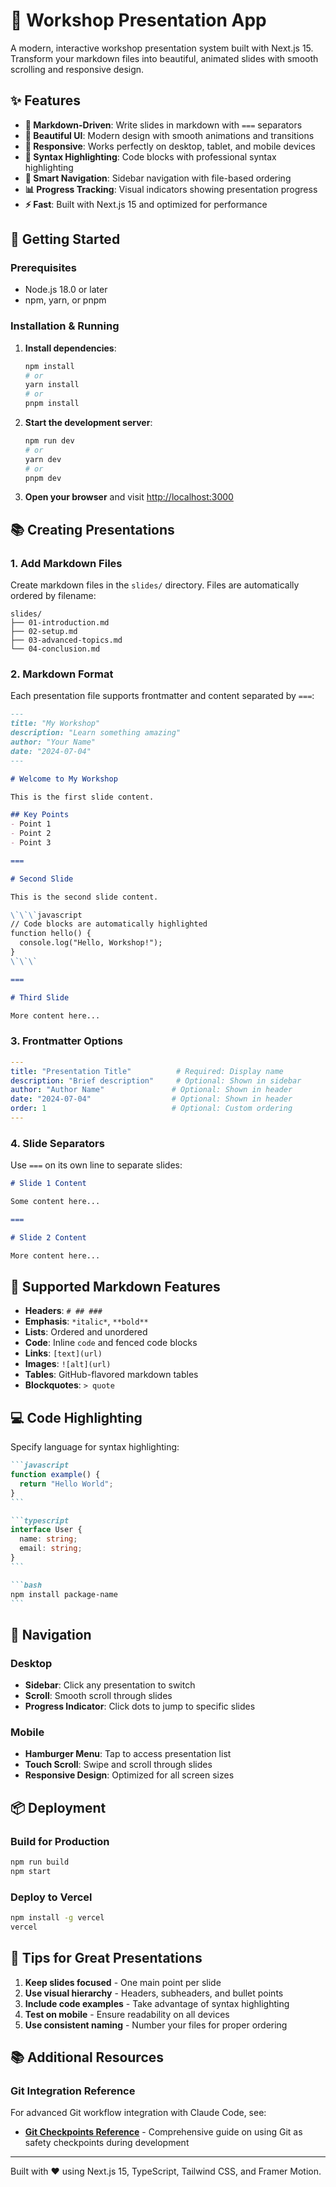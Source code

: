 # 🎯 Workshop Presentation App

A modern, interactive workshop presentation system built with Next.js 15. Transform your markdown files into beautiful, animated slides with smooth scrolling and responsive design.

## ✨ Features

- **📝 Markdown-Driven**: Write slides in markdown with `===` separators
- **🎨 Beautiful UI**: Modern design with smooth animations and transitions  
- **📱 Responsive**: Works perfectly on desktop, tablet, and mobile devices
- **🔧 Syntax Highlighting**: Code blocks with professional syntax highlighting
- **🧭 Smart Navigation**: Sidebar navigation with file-based ordering
- **📊 Progress Tracking**: Visual indicators showing presentation progress
- **⚡ Fast**: Built with Next.js 15 and optimized for performance

## 🚀 Getting Started

### Prerequisites

- Node.js 18.0 or later
- npm, yarn, or pnpm

### Installation & Running

1. **Install dependencies**:
   ```bash
   npm install
   # or
   yarn install
   # or
   pnpm install
   ```

2. **Start the development server**:
   ```bash
   npm run dev
   # or
   yarn dev
   # or
   pnpm dev
   ```

3. **Open your browser** and visit [http://localhost:3000](http://localhost:3000)

## 📚 Creating Presentations

### 1. Add Markdown Files

Create markdown files in the `slides/` directory. Files are automatically ordered by filename:

```
slides/
├── 01-introduction.md
├── 02-setup.md
├── 03-advanced-topics.md
└── 04-conclusion.md
```

### 2. Markdown Format

Each presentation file supports frontmatter and content separated by `===`:

```markdown
---
title: "My Workshop"
description: "Learn something amazing"
author: "Your Name"
date: "2024-07-04"
---

# Welcome to My Workshop

This is the first slide content.

## Key Points
- Point 1
- Point 2
- Point 3

===

# Second Slide

This is the second slide content.

\`\`\`javascript
// Code blocks are automatically highlighted
function hello() {
  console.log("Hello, Workshop!");
}
\`\`\`

===

# Third Slide

More content here...
```

### 3. Frontmatter Options

```yaml
---
title: "Presentation Title"          # Required: Display name
description: "Brief description"     # Optional: Shown in sidebar
author: "Author Name"               # Optional: Shown in header
date: "2024-07-04"                  # Optional: Shown in header
order: 1                            # Optional: Custom ordering
---
```

### 4. Slide Separators

Use `===` on its own line to separate slides:

```markdown
# Slide 1 Content

Some content here...

===

# Slide 2 Content

More content here...
```

## 🎨 Supported Markdown Features

- **Headers**: `# ## ###`
- **Emphasis**: `*italic*`, `**bold**`
- **Lists**: Ordered and unordered
- **Code**: Inline `code` and fenced code blocks
- **Links**: `[text](url)`
- **Images**: `![alt](url)`
- **Tables**: GitHub-flavored markdown tables
- **Blockquotes**: `> quote`

## 💻 Code Highlighting

Specify language for syntax highlighting:

````markdown
```javascript
function example() {
  return "Hello World";
}
```

```typescript
interface User {
  name: string;
  email: string;
}
```

```bash
npm install package-name
```
````

## 📱 Navigation

### Desktop
- **Sidebar**: Click any presentation to switch
- **Scroll**: Smooth scroll through slides
- **Progress Indicator**: Click dots to jump to specific slides

### Mobile
- **Hamburger Menu**: Tap to access presentation list
- **Touch Scroll**: Swipe and scroll through slides
- **Responsive Design**: Optimized for all screen sizes

## 📦 Deployment

### Build for Production

```bash
npm run build
npm start
```

### Deploy to Vercel

```bash
npm install -g vercel
vercel
```

## 🎯 Tips for Great Presentations

1. **Keep slides focused** - One main point per slide
2. **Use visual hierarchy** - Headers, subheaders, and bullet points
3. **Include code examples** - Take advantage of syntax highlighting
4. **Test on mobile** - Ensure readability on all devices
5. **Use consistent naming** - Number your files for proper ordering

## 📚 Additional Resources

### Git Integration Reference
For advanced Git workflow integration with Claude Code, see:
- **[Git Checkpoints Reference](./git-checkpoints-reference.md)** - Comprehensive guide on using Git as safety checkpoints during development

---

Built with ❤️ using Next.js 15, TypeScript, Tailwind CSS, and Framer Motion.
